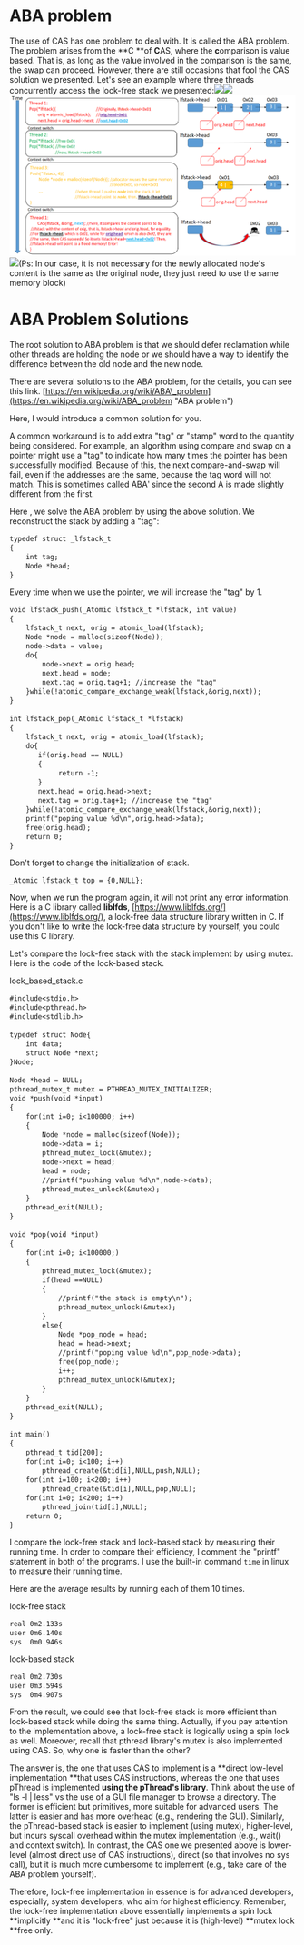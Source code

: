 # ABA problem

The use of CAS has one problem to deal with.  It is called the ABA problem.  The problem arises from the **C **of **C**AS, where the **c**omparison is value based.  That is, as long as the value involved in the comparison is the same, the swap can proceed.  However, there are still occasions that fool the CAS solution we presented.  Let's see an example where three threads concurrently access the lock-free stack we presented:![](/assets/aba_example2.jpg)![](/assets/aba_example4.jpg)![](/assets/aba_example7.jpg)![](/assets/aba_example6.jpg)\(Ps: In our case, it is not necessary for the newly allocated node's content is the same as the original node, they just need to use the same memory block\)

# ABA Problem Solutions

The root solution to ABA problem is that we should defer reclamation while other threads are holding the node or we should have a way to identify the difference between the old node and the new node.

There are several solutions to the ABA problem, for the details, you can see this link. [https://en.wikipedia.org/wiki/ABA\_problem](https://en.wikipedia.org/wiki/ABA_problem "ABA problem")

Here, I would introduce a common solution for you.

A common workaround is to add extra "tag" or "stamp" word to the quantity being considered. For example, an algorithm using compare and swap on a pointer might use a "tag" to indicate how many times the pointer has been successfully modified. Because of this, the next compare-and-swap will fail, even if the addresses are the same, because the tag word will not match.  This is sometimes called ABAʹ since the second A is made slightly different from the first.

Here , we solve the ABA problem by using the above solution. We reconstruct the stack by adding a "tag":

```
typedef struct _lfstack_t
{
    int tag;
    Node *head;
}
```

Every time when we use the pointer, we will increase the "tag" by 1.

```
void lfstack_push(_Atomic lfstack_t *lfstack, int value)
{
    lfstack_t next, orig = atomic_load(lfstack);
    Node *node = malloc(sizeof(Node));
    node->data = value;
    do{
        node->next = orig.head;
        next.head = node;
        next.tag = orig.tag+1; //increase the "tag"
    }while(!atomic_compare_exchange_weak(lfstack,&orig,next));
}

int lfstack_pop(_Atomic lfstack_t *lfstack)
{
    lfstack_t next, orig = atomic_load(lfstack);
    do{
       if(orig.head == NULL)
       {
            return -1;
       }
       next.head = orig.head->next;
       next.tag = orig.tag+1; //increase the "tag"
    }while(!atomic_compare_exchange_weak(lfstack,&orig,next));
    printf("poping value %d\n",orig.head->data);
    free(orig.head);
    return 0;
}
```

Don't forget to change the initialization of stack.

```
_Atomic lfstack_t top = {0,NULL};
```

Now, when we run the program again, it will not print any error information. Here is a C library called **liblfds**, [https://www.liblfds.org/](https://www.liblfds.org/), a lock-free data structure library written in C. If you don't like to write the lock-free data structure by yourself, you could use this C library.

Let's compare the lock-free stack with the stack implement by using mutex. Here is the code of the lock-based stack.

lock\_based\_stack.c

```
#include<stdio.h>
#include<pthread.h>
#include<stdlib.h>

typedef struct Node{
    int data;
    struct Node *next;
}Node;

Node *head = NULL;
pthread_mutex_t mutex = PTHREAD_MUTEX_INITIALIZER;
void *push(void *input)
{
    for(int i=0; i<100000; i++)
    {
        Node *node = malloc(sizeof(Node));
        node->data = i;
        pthread_mutex_lock(&mutex);
        node->next = head;
        head = node;
        //printf("pushing value %d\n",node->data);
        pthread_mutex_unlock(&mutex);
    }
    pthread_exit(NULL);
}

void *pop(void *input)
{
    for(int i=0; i<100000;)
    {
        pthread_mutex_lock(&mutex);
        if(head ==NULL)
        {
            //printf("the stack is empty\n");
            pthread_mutex_unlock(&mutex);
        }
        else{
            Node *pop_node = head;
            head = head->next;
            //printf("poping value %d\n",pop_node->data);
            free(pop_node);
            i++;
            pthread_mutex_unlock(&mutex);
        }
    }
    pthread_exit(NULL);
}

int main()
{
    pthread_t tid[200];
    for(int i=0; i<100; i++)
        pthread_create(&tid[i],NULL,push,NULL);
    for(int i=100; i<200; i++)
        pthread_create(&tid[i],NULL,pop,NULL);
    for(int i=0; i<200; i++)
        pthread_join(tid[i],NULL);
    return 0;
}
```

I compare the lock-free stack and lock-based stack by measuring their running time. In order to compare their efficiency, I comment the "printf" statement in both of the programs. I use the built-in command `time` in linux to measure their running time.

Here are the average results by running each of them 10 times.

lock-free stack

```
real 0m2.133s
user 0m6.140s
sys  0m0.946s
```

lock-based stack

```
real 0m2.730s
user 0m3.594s
sys  0m4.907s
```

From the result, we could see that lock-free stack is more efficient than lock-based stack while doing the same thing.  Actually, if you pay attention to the implementation above, a lock-free stack is logically using a spin lock as well.  Moreover, recall that pthread library's mutex is also implemented using CAS.  So, why one is faster than the other?

The answer is, the one that uses CAS to implement is a **direct low-level implementation **that uses CAS instructions, whereas the one that uses pThread is implemented **using the pThread's library**.  Think about the use of "ls -l \| less" vs the use of a GUI file manager to browse a directory.  The former is efficient but primitives, more suitable for advanced users.  The latter is easier and has more overhead \(e.g., rendering the GUI\).  Similarly, the pThread-based stack is easier to implement \(using mutex\), higher-level, but incurs syscall overhead within the mutex implementation \(e.g., wait\(\) and context switch\).  In contrast, the CAS one we presented above is lower-level \(almost direct use of CAS instructions\), direct \(so that involves no sys call\), but it is much more cumbersome to implement \(e.g., take care of the ABA problem yourself\).

Therefore, lock-free implementation in essence is for advanced developers, especially, system developers, who aim for highest efficiency.  Remember, the lock-free implementation above essentially implements a spin lock **implicitly **and it is "lock-free" just because it is \(high-level\) **mutex lock **free only.

